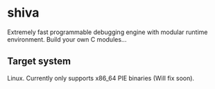 # shiva
Extremely fast programmable debugging engine with modular
runtime environment. Build your own C modules...

## Target system

Linux.
Currently only supports x86_64 PIE binaries (Will fix soon).
